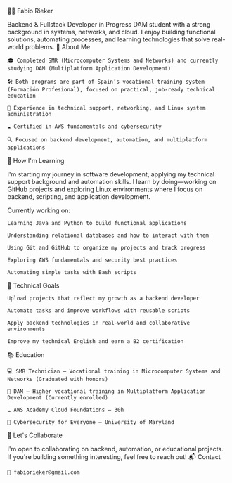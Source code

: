 👨‍💻 Fabio Rieker

Backend & Fullstack Developer in Progress DAM student with a strong background in systems, networks, and cloud. I enjoy building functional solutions, automating processes, and learning technologies that solve real-world problems.
🧭 About Me

    🎓 Completed SMR (Microcomputer Systems and Networks) and currently studying DAM (Multiplatform Application Development)

    🛠 Both programs are part of Spain’s vocational training system (Formación Profesional), focused on practical, job-ready technical education

    🐧 Experience in technical support, networking, and Linux system administration

    ☁️ Certified in AWS fundamentals and cybersecurity

    🔍 Focused on backend development, automation, and multiplatform applications

🧪 How I'm Learning

I'm starting my journey in software development, applying my technical support background and automation skills. I learn by doing—working on GitHub projects and exploring Linux environments where I focus on backend, scripting, and application development.

Currently working on:

    Learning Java and Python to build functional applications

    Understanding relational databases and how to interact with them

    Using Git and GitHub to organize my projects and track progress

    Exploring AWS fundamentals and security best practices

    Automating simple tasks with Bash scripts

🎯 Technical Goals

    Upload projects that reflect my growth as a backend developer

    Automate tasks and improve workflows with reusable scripts

    Apply backend technologies in real-world and collaborative environments

    Improve my technical English and earn a B2 certification

📚 Education

    💻 SMR Technician – Vocational training in Microcomputer Systems and Networks (Graduated with honors)

    📱 DAM – Higher vocational training in Multiplatform Application Development (Currently enrolled)

    ☁️ AWS Academy Cloud Foundations – 30h

    🔐 Cybersecurity for Everyone – University of Maryland

🤝 Let's Collaborate

I'm open to collaborating on backend, automation, or educational projects. If you're building something interesting, feel free to reach out!
📬 Contact

    📧 fabiorieker@gmail.com
